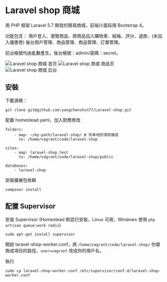 # Laravel shop 商城

用 PHP 框架 Laravel 5.7 開發的簡易商城，前端介面採用 Bootstrap 4。

功能包含：
用戶登入、瀏覽商品、將商品加入購物車、結帳、評分、退款、(未加入優惠卷)
後台用戶管理、商品管理、商品管理、訂單管理。

前台帳號均由亂數產生。後台帳號：admin/密碼：secret。

![Laravel shop 商城 首页](https://yangchenshin77.github.io/Laravel-shop/example-1.jpg)
![Laravel shop 商城 商品页](https://yangchenshin77.github.io/Laravel-shop/example-2.jpg)
![Laravel shop 商城 后台](https://yangchenshin77.github.io/Laravel-shop/example-3.jpg)

## 安裝

下載源碼：

```
git clone git@github.com:yangchenshin77/Laravel-shop.git
```

配置 homestead.yaml，加入對應修改

```
folders:
    - map: ~/my-path/laravel-shop/ # 你本地的項目路徑
      to: /home/vagrant/code/laravel-shop

sites:
    - map: laravel-shop.test
      to: /home/vagrant/code/laravel-shop/public

databases:
    - laravel-shop
```

安裝擴展包依賴

```
composer install
```

## 配置 Supervisor

安装 Supervisor (Homestead 默認已安裝，Linux 可用，Windows 使用 `php artisan queue:work redis`)

```
sudo apt-get install supervisor
```

開啟 laravel-shop-worker.conf，將 `/home/vagrant/code/laravel-shop/` 你替換成項目的路徑，`user=vagrant` 改成你的用戶名。

執行

```
sudo cp laravel-shop-worker.conf /etc/supervisor/conf.d/laravel-shop-worker.conf
```
